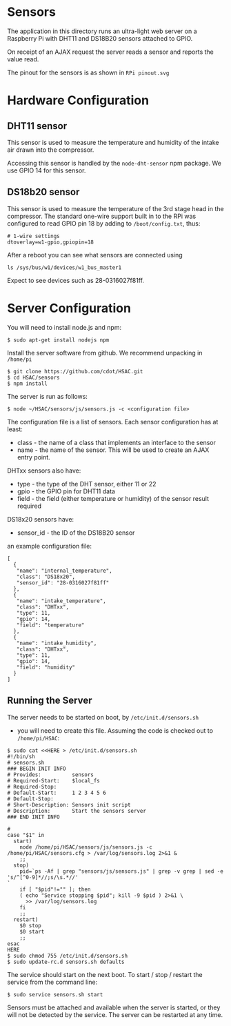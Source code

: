 # Sensors

The application in this directory runs an ultra-light web server
on a Raspberry Pi with DHT11 and DS18B20 sensors attached to GPIO.

On receipt of an AJAX request the server reads a sensor and reports the
value read.

The pinout for the sensors is as shown in `RPi pinout.svg`

# Hardware Configuration

## DHT11 sensor

This sensor is used to measure the temperature and humidity of the
intake air drawn into the compressor.

Accessing this sensor is handled by the `node-dht-sensor` npm package. We use GPIO 14 for this sensor.

## DS18b20 sensor

This sensor is used to measure the temperature of the 3rd stage head
in the compressor. The standard one-wire support built in to the RPi
was configured to read GPIO pin 18 by adding to `/boot/config.txt`,
thus:
```
# 1-wire settings
dtoverlay=w1-gpio,gpiopin=18
```
After a reboot you can see what sensors are connected using 
```
ls /sys/bus/w1/devices/w1_bus_master1
```
Expect to see devices such as 28-0316027f81ff.

# Server Configuration
You will need to install node.js and npm:
```
$ sudo apt-get install nodejs npm
```
Install the server software from github. We recommend unpacking in `/home/pi`
```
$ git clone https://github.com/cdot/HSAC.git
$ cd HSAC/sensors
$ npm install
```
The server is run as follows:
```
$ node ~/HSAC/sensors/js/sensors.js -c <configuration file>
```
The configuration file is a list of sensors. Each sensor configuration has
at least:
* class - the name of a class that implements an interface to the sensor
* name - the name of the sensor. This will be used to create an AJAX
entry point.

DHTxx sensors also have:
* type - the type of the DHT sensor, either 11 or 22
* gpio - the GPIO pin for DHT11 data
* field - the field (either temperature or humidity) of the sensor result
  required

DS18x20 sensors have:
* sensor_id - the ID of the DS18B20 sensor

an example configuration file:
```
[
  {
   "name": "internal_temperature",
   "class": "DS18x20",
   "sensor_id": "28-0316027f81ff"
  },
  {
   "name": "intake_temperature",
   "class": "DHTxx",
   "type": 11,
   "gpio": 14,
   "field": "temperature"
  },
  {
   "name": "intake_humidity",
   "class": "DHTxx",
   "type": 11,
   "gpio": 14,
   "field": "humidity"
  }
]
```

## Running the Server
The server needs to be started on boot, by `/etc/init.d/sensors.sh`
- you will need to create this file. Assuming the code is checked out to
`/home/pi/HSAC`:

```
$ sudo cat <<HERE > /etc/init.d/sensors.sh
#!/bin/sh
# sensors.sh
### BEGIN INIT INFO
# Provides:          sensors
# Required-Start:    $local_fs
# Required-Stop:
# Default-Start:     1 2 3 4 5 6
# Default-Stop:      
# Short-Description: Sensors init script
# Description:       Start the sensors server
### END INIT INFO

#
case "$1" in
  start)
    node /home/pi/HSAC/sensors/js/sensors.js -c /home/pi/HSAC/sensors.cfg > /var/log/sensors.log 2>&1 &
    ;;
  stop)
    pid=`ps -Af | grep "sensors/js/sensors.js" | grep -v grep | sed -e 's/^[^0-9]*//;s/\s.*//'
`
    if [ "$pid"!="" ]; then
	( echo "Service stopping $pid"; kill -9 $pid ) 2>&1 \
	  >> /var/log/sensors.log
    fi
    ;;
  restart)
    $0 stop
    $0 start
    ;;
esac
HERE
$ sudo chmod 755 /etc/init.d/sensors.sh
$ sudo update-rc.d sensors.sh defaults
```
The service should start on the next boot. To start / stop / restart the service from
the command line:
```
$ sudo service sensors.sh start
```
Sensors must be attached and available when the server is started, or they will
not be detected by the service. The server can be restarted at any time.